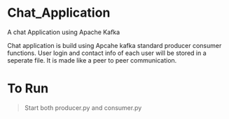 # Chat_Application
A chat Application using Apache Kafka

Chat application is build using Apcahe kafka standard producer consumer functions.
User login and contact info of each user will be stored in a seperate file. It is made like a peer to peer communication.

# To Run
> Start both producer.py and consumer.py 

